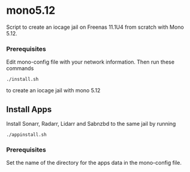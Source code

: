 # mono5.12

Script to create an iocage jail on Freenas 11.1U4 from scratch with Mono 5.12.  
### Prerequisites
Edit mono-config file with your network information.  Then run these commands
```
./install.sh
```
to create an iocage jail with mono 5.12

## Install Apps
Install Sonarr, Radarr, Lidarr and Sabnzbd to the same jail by running
```
./appinstall.sh
```
### Prerequisites
Set the name of the directory for the apps data in the mono-config file.
